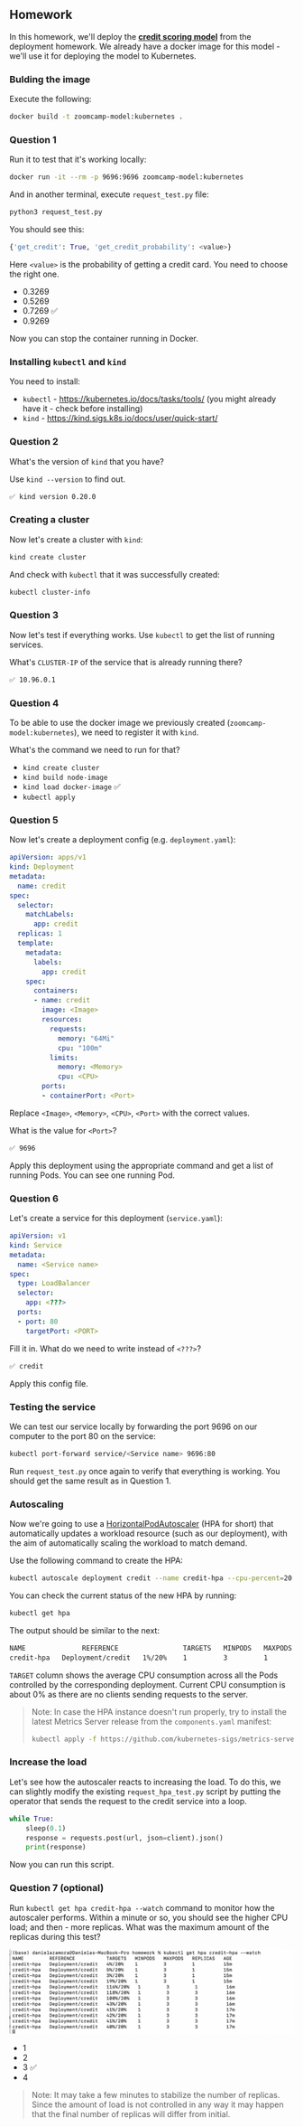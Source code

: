 ## Homework

In this homework, we'll deploy the [**credit scoring model**](../../docker/homework/04_deployment/README.md) from the deployment homework. We already have a docker image for this model - we'll use it for deploying the model to Kubernetes.  

### Bulding the image

Execute the following:

```bash
docker build -t zoomcamp-model:kubernetes .
```

### Question 1

Run it to test that it's working locally:

```bash
docker run -it --rm -p 9696:9696 zoomcamp-model:kubernetes
```

And in another terminal, execute `request_test.py` file:

```bash
python3 request_test.py
```

You should see this:

```python
{'get_credit': True, 'get_credit_probability': <value>}
```

Here `<value>` is the probability of getting a credit card. You need to choose the right one.

* 0.3269
* 0.5269
* 0.7269 ✅
* 0.9269

Now you can stop the container running in Docker.


### Installing `kubectl` and `kind`

You need to install:

* `kubectl` - https://kubernetes.io/docs/tasks/tools/ (you might already have it - check before installing)
* `kind` - https://kind.sigs.k8s.io/docs/user/quick-start/


### Question 2

What's the version of `kind` that you have? 

Use `kind --version` to find out.

```bash
✅ kind version 0.20.0
```

### Creating a cluster

Now let's create a cluster with `kind`:

```bash
kind create cluster
```

And check with `kubectl` that it was successfully created:

```bash
kubectl cluster-info
```


### Question 3

Now let's test if everything works. Use `kubectl` to get the list of running services. 

What's `CLUSTER-IP` of the service that is already running there? 

```bash
✅ 10.96.0.1
```

### Question 4

To be able to use the docker image we previously created (`zoomcamp-model:kubernetes`),
we need to register it with `kind`.

What's the command we need to run for that?

* `kind create cluster`
* `kind build node-image`
* `kind load docker-image` ✅
* `kubectl apply`


### Question 5

Now let's create a deployment config (e.g. `deployment.yaml`):

```yaml
apiVersion: apps/v1
kind: Deployment
metadata:
  name: credit
spec:
  selector:
    matchLabels:
      app: credit
  replicas: 1
  template:
    metadata:
      labels:
        app: credit
    spec:
      containers:
      - name: credit
        image: <Image>
        resources:
          requests:
            memory: "64Mi"
            cpu: "100m"            
          limits:
            memory: <Memory>
            cpu: <CPU>
        ports:
        - containerPort: <Port>
```

Replace `<Image>`, `<Memory>`, `<CPU>`, `<Port>` with the correct values.

What is the value for `<Port>`?

```bash
✅ 9696
```

Apply this deployment using the appropriate command and get a list of running Pods. 
You can see one running Pod.


### Question 6

Let's create a service for this deployment (`service.yaml`):

```yaml
apiVersion: v1
kind: Service
metadata:
  name: <Service name>
spec:
  type: LoadBalancer
  selector:
    app: <???>
  ports:
  - port: 80
    targetPort: <PORT>
```

Fill it in. What do we need to write instead of `<???>`?

```bash
✅ credit
```

Apply this config file.


### Testing the service

We can test our service locally by forwarding the port 9696 on our computer 
to the port 80 on the service:

```bash
kubectl port-forward service/<Service name> 9696:80
```

Run `request_test.py` once again to verify that everything is working. You should get the same result as in Question 1.


### Autoscaling

Now we're going to use a [HorizontalPodAutoscaler](https://kubernetes.io/docs/tasks/run-application/horizontal-pod-autoscale-walkthrough/) 
(HPA for short) that automatically updates a workload resource (such as our deployment), 
with the aim of automatically scaling the workload to match demand.

Use the following command to create the HPA:

```bash
kubectl autoscale deployment credit --name credit-hpa --cpu-percent=20 --min=1 --max=3
```

You can check the current status of the new HPA by running:

```bash
kubectl get hpa
```

The output should be similar to the next:

```bash
NAME              REFERENCE                TARGETS   MINPODS   MAXPODS   REPLICAS   AGE
credit-hpa   Deployment/credit   1%/20%    1         3         1          27s
```

`TARGET` column shows the average CPU consumption across all the Pods controlled by the corresponding deployment.
Current CPU consumption is about 0% as there are no clients sending requests to the server.
> 
>Note: In case the HPA instance doesn't run properly, try to install the latest Metrics Server release 
> from the `components.yaml` manifest:
> ```bash
> kubectl apply -f https://github.com/kubernetes-sigs/metrics-server/releases/latest/download/components.yaml
>```


### Increase the load

Let's see how the autoscaler reacts to increasing the load. To do this, we can slightly modify the existing
`request_hpa_test.py` script by putting the operator that sends the request to the credit service into a loop.

```python
while True:
    sleep(0.1)
    response = requests.post(url, json=client).json()
    print(response)
```

Now you can run this script.


### Question 7 (optional)

Run `kubectl get hpa credit-hpa --watch` command to monitor how the autoscaler performs. 
Within a minute or so, you should see the higher CPU load; and then - more replicas. 
What was the maximum amount of the replicas during this test?

![](../../assets/auxiliary-images/hpa.png)

* 1
* 2
* 3 ✅
* 4

> Note: It may take a few minutes to stabilize the number of replicas. Since the amount of load is not controlled 
> in any way it may happen that the final number of replicas will differ from initial.